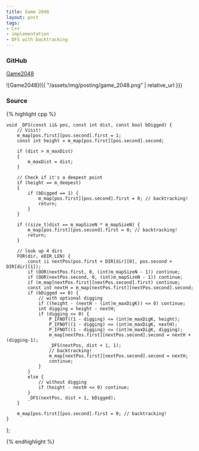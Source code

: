 ```yaml
---
title: Game 2048
layout: post
tags:
- C++
- implementation 
- DFS with backtracking
---
```


### GitHub
[Game2048](https://github.com/coolwindjo/RefCodes/blob/master/AlgoGuruProject/Done/Game2048 "Game2048")

![Game2048]({{ "/assets/img/posting/game_2048.png" | relative_url }})

### Source
{% highlight cpp %}

	void _DFS(const ii& pos, const int dist, const bool bDigged) {
		// Visit!
		m_map[pos.first][pos.second].first = 1;
		const int height = m_map[pos.first][pos.second].second;

		if (dist > m_maxDist)
		{
			m_maxDist = dist;
		}

		// Check if it's a deepest point
		if (height == m_deepest)
		{
			if (bDigged == 1) {
				m_map[pos.first][pos.second].first = 0; // backtracking!
				return;
			}
		}

		if ((size_t)dist == m_mapSizeN * m_mapSizeN) {
			m_map[pos.first][pos.second].first = 0; // backtracking!
			return;
		}

		// look up 4 dirs
		FOR(dir, eDIR_LEN) {
			const ii nextPos(pos.first + DIR[dir][0], pos.second + DIR[dir][1]);
			if (OOR(nextPos.first, 0, (int)m_mapSizeN - 1)) continue;
			if (OOR(nextPos.second, 0, (int)m_mapSizeN - 1)) continue;
			if (m_map[nextPos.first][nextPos.second].first) continue;
			const int nextH = m_map[nextPos.first][nextPos.second].second;
			if (bDigged == 0) {
				// with optional digging
				if ((height - (nextH - (int)m_maxDigK)) <= 0) continue;
				int digging = height - nextH;
				if (digging <= 0) {
					P_IFNOT((1 - digging) <= (int)m_maxDigK, height);
					P_IFNOT((1 - digging) <= (int)m_maxDigK, nextH);
					P_IFNOT((1 - digging) <= (int)m_maxDigK, digging);
					m_map[nextPos.first][nextPos.second].second = nextH + (digging-1);
					_DFS(nextPos, dist + 1, 1);
					// backtracking!
					m_map[nextPos.first][nextPos.second].second = nextH;
					continue;
				}
			}
			else {
				// without digging
				if (height - nextH <= 0) continue;
			}
			_DFS(nextPos, dist + 1, bDigged);
		}

		m_map[pos.first][pos.second].first = 0; // backtracking!
	}
};


{% endhighlight %}
